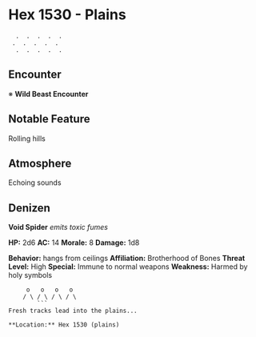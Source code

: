 # Hex 1530 - Plains
```
  .  .  .  .  .
 .  .  .  .  .
  .  .  .  .  .
```

## Encounter

※ **Wild Beast Encounter**

## Notable Feature

Rolling hills

## Atmosphere

Echoing sounds

## Denizen

**Void Spider**
*emits toxic fumes*

**HP:** 2d6 **AC:** 14 **Morale:** 8
**Damage:** 1d8

**Behavior:** hangs from ceilings
**Affiliation:** Brotherhood of Bones
**Threat Level:** High
**Special:** Immune to normal weapons
**Weakness:** Harmed by holy symbols

```
     o   o   o   o
    / \ / \ / \ / \
        ```
Fresh tracks lead into the plains...

**Location:** Hex 1530 (plains)
